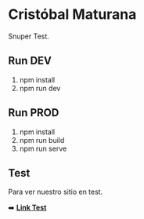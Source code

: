 # Cristóbal Maturana
Snuper Test.

## Run DEV 
1. npm install
2. npm run dev

## Run PROD 
1. npm install
2. npm run build
3. npm run serve

## Test
Para ver nuestro sitio en test.

➡️ **[Link Test](https://snuuper.herokuapp.com/
)** 

